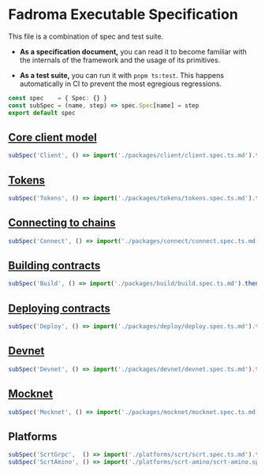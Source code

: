 # Fadroma Executable Specification

This file is a combination of spec and test suite.

* **As a specification document,** you can read it to become familiar
  with the internals of the framework and the usage of its primitives.

* **As a test suite,** you can run it with `pnpm ts:test`.
  This happens automatically in CI to prevent the most egregious regressions.

```typescript
const spec    = { Spec: {} }
const subSpec = (name, step) => spec.Spec[name] = step
export default spec
```

## [Core client model](./packages/client/client.spec.ts.md)

```typescript
subSpec('Client', () => import('./packages/client/client.spec.ts.md').then(console.log))
```

## [Tokens](./packages/tokens/tokens.spec.ts.md)

```typescript
subSpec('Tokens', () => import('./packages/tokens/tokens.spec.ts.md').then(console.log))
```

## [Connecting to chains](./packages/connect/connect.spec.ts.md')

```typescript
subSpec('Connect', () => import('./packages/connect/connect.spec.ts.md').then(console.log))
```

## [Building contracts](./packages/build/build.spec.ts.md)

```typescript
subSpec('Build', () => import('./packages/build/build.spec.ts.md').then(console.log))
```

## [Deploying contracts](./packages/deploy/deploy.spec.ts.md)

```typescript
subSpec('Deploy', () => import('./packages/deploy/deploy.spec.ts.md').then(console.log))
```

## [Devnet](./packages/devnet/devnet.spec.ts.md)

```typescript
subSpec('Devnet', () => import('./packages/devnet/devnet.spec.ts.md').then(console.log))
```

## [Mocknet](./packages/mocknet/mocknet.spec.ts.md)

```typescript
subSpec('Mocknet', () => import('./packages/mocknet/mocknet.spec.ts.md').then(console.log))
```

## Platforms

```typescript
subSpec('ScrtGrpc',  () => import('./platforms/scrt/scrt.spec.ts.md').then(console.log))
subSpec('ScrtAmino', () => import('./platforms/scrt-amino/scrt-amino.spec.ts.md').then(console.log))
```
